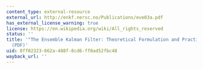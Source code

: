 ```yaml
---
content_type: external-resource
external_url: http://enkf.nersc.no/Publications/eve03a.pdf
has_external_license_warning: true
license: https://en.wikipedia.org/wiki/All_rights_reserved
status: ''
title: '"The Ensemble Kalman Filter: Theoretical Formulation and Practical Implementation."
  (PDF)'
uid: 8ff02323-662a-488f-8cd6-ff0ad52fbc48
wayback_url: ''
---
```

